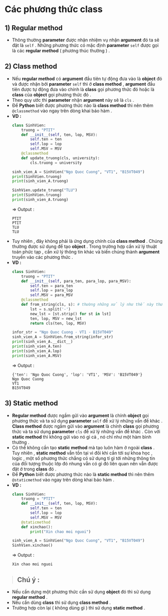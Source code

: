 # Các phương thức class
## **1) Regular method**
- Thông thường **parameter** được nhận nhiệm vụ nhận **argument** đó ta sẽ đặt là `self` . Những phương thức có mặc định **parameter** `self` được gọi là các **regular method** ( phương thúc thường ) .
## **2) Class method**
- Nếu **regular method** có **argument** đầu tiên tự động đưa vào là **object** đó và được nhận bởi **parameter** `self` thì ở **class method** , **argument** đầu tiên được tự động đưa vào chính là **class** gọi phương thức đó hoặc là **class** của **object** gọi phương thức đó .
- Theo quy ước thì **parameter** nhận **argument** này sẽ là `cls` .
- Để **Python** biết được phương thức nào là **class method** thì nên thêm `@classmethod` vào ngay trên dòng khai báo hàm .
- **VD :**
    ```py
    class SinhVien:
        truong = "PTIT"
        def __init__(self, ten, lop, MSV):
            self.ten = ten
            self.lop = lop
            self.MSV = MSV
        @classmethod
        def update_truong(cls, university):
            cls.truong = university

    sinh_vien_A = SinhVien("Ngo Quoc Cuong", "VT1", "B15VT049")
    print(SinhVien.truong)
    print(sinh_vien_A.truong)

    SinhVien.update_truong("TLU")
    print(SinhVien.truong)
    print(sinh_vien_A.truong)
    ```
    => Output :
    ```
    PTIT
    PTIT
    TLU
    TLU
    ```
- Tuy nhiên , đây không phải là ứng dụng chính của **class method** . Chúng thường được sử dụng để tạo **object** . Trong trường hợp cần xử lý thuật toán phức tạp , cần xử lý thông tin khác và biến chúng thành **argument** truyền vào các phương thức .
- **VD :**
    ```py
    class SinhVien:
        truong = "PTIT"
        def __init__(self, para_ten, para_lop, para_MSV):
            self.ten = para_ten
            self.lop = para_lop
            self.MSV = para_MSV
        @classmethod
        def from_string(cls, s): # thường những xử lý như thế này thường tên là from...
            lst = s.split('-')
            new_lst = [st.strip() for st in lst]
            ten, lop, MSV = new_lst
            return cls(ten, lop, MSV)

    infor_str = "Ngo Quoc Cuong - VT1 - B15VT049"
    sinh_vien_A = SinhVien.from_string(infor_str)
    print(sinh_vien_A.__dict__)
    print(sinh_vien_A.ten)
    print(sinh_vien_A.lop)
    print(sinh_vien_A.MSV)
    ```
    => Output :
    ```
    {'ten': 'Ngo Quoc Cuong', 'lop': 'VT1', 'MSV': 'B15VT049'} 
    Ngo Quoc Cuong
    VT1
    B15VT049
    ```

## **3) Static method**
- **Regular method** được ngầm gửi vào **argument** là chính **object** gọi phương thức và ta sử dụng **parameter** `self` để xử lý những vấn đề khác . **Class method** được ngầm gửi vào **argument** là chính **class** gọi phương thức và ta sử dụng **parameter** `cls` để xử lý những vấn đề khác . Còn với **static method** thì không gửi vào nó gì cả , nó chỉ như một hàm bình thường .
- Có thể không cần tạo **static method** mà tạo luôn hàm ở ngoài **class** . Tuy nhiên , **static method** vẫn tồn tại vì đôi khi cần tới sự khoa học , logic , một số phương thức chẳng có sử dụng tí gì tới những thông tin của đối tượng thuộc lớp đó nhung vẫn có gì đó liên quan nên vẫn được đặt ở trong **class** đó .
- Để **Python** biết được phương thức nào là **static method** thì nên thêm `@staticmethod` vào ngay trên dòng khai báo hàm .
- **VD :**
    ```py
    class SinhVien:
        truong = "PTIT"
        def __init__(self, ten, lop, MSV):
            self.ten = ten
            self.lop = lop
            self.MSV = MSV
        @staticmethod
        def xinchao():
            print("Xin chao moi nguoi")

    sinh_vien_A = SinhVien("Ngo Quoc Cuong", "VT1", "B15VT049")
    SinhVien.xinchao()
    ```
    => Output :
    ```
    Xin chao moi nguoi
    ```

> ## **Chú ý :**
- Nếu cần dựng một phương thức cần sử dụng **object** đó thì sử dụng **regular method** .
- Nếu cần dùng **class** thì sử dụng **class method** .
- Trường hợp còn lại ( không dùng gì ) thì sử dụng **static method** .

